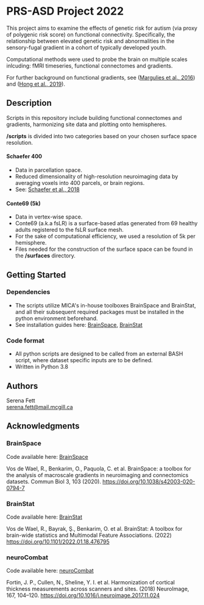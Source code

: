 # PRS-ASD Project 2022

This project aims to examine the effects of genetic risk for autism (via proxy of polygenic risk score) on functional connectivity. Specifically, the relationship between elevated genetic risk and abnormalities in the sensory-fugal gradient in a cohort of typically developed youth. 

Computational methods were used to probe the brain on multiple scales inlcuding: fMRI timeseries, functional connectomes and gradients. 

For further background on functional gradients, see ([Margulies et al., 2016](https://www.pnas.org/doi/10.1073/pnas.1608282113)) and ([Hong et al., 2019](https://rdcu.be/c0z9K)). 

## Description

Scripts in this repository include building functional connectomes and gradients, harmonizing site data and plotting onto hemispheres. 

**/scripts** is divided into two categories based on your chosen surface space resolution. 

#### Schaefer 400
* Data in parcellation space.
* Reduced dimensionality of high-resolution neuroimaging data by averaging voxels into 400 parcels, or brain regions. 
* See: [Schaefer et al., 2018](https://pubmed.ncbi.nlm.nih.gov/28981612/)

#### Conte69 (5k)

* Data in vertex-wise space.
* Conte69 (a.k.a fsLR) is a surface-based atlas generated from 69 healthy adults registered to the fsLR surface mesh. 
* For the sake of computational efficiency, we used a resolution of 5k per hemisphere. 
* Files needed for the construction of the surface space can be found in the **/surfaces** directory. 


## Getting Started

### Dependencies

* The scripts utilize MICA's in-house toolboxes BrainSpace and BrainStat, and all their subsequent required packages must be installed in the python environment beforehand. 
* See installation guides here: [BrainSpace](https://brainspace.readthedocs.io/en/latest/pages/install.html#python-installation), [BrainStat]( https://brainstat.readthedocs.io/en/master/generic/install.html#python-installation)

### Code format

* All python scripts are designed to be called from an external BASH script, where dataset specific inputs are to be defined. 
* Written in Python 3.8

## Authors

Serena Fett   
[serena.fett@mail.mcgill.ca](serena.fett@mail.mcgill.ca)

## Acknowledgments

### BrainSpace

Code available here: [BrainSpace ](https://github.com/MICA-MNI/BrainSpace)

Vos de Wael, R., Benkarim, O., Paquola, C. et al. BrainSpace: a toolbox for the analysis of macroscale gradients in neuroimaging and connectomics datasets. Commun Biol 3, 103 (2020). https://doi.org/10.1038/s42003-020-0794-7

### BrainStat

Code available here:  [BrainStat ](https://github.com/MICA-MNI/BrainStat)

Vos de Wael, R., Bayrak, Ş., Benkarim, O. et al. BrainStat: A toolbox for brain-wide statistics and Multimodal Feature Associations. (2022) https://doi.org/10.1101/2022.01.18.476795 

### neuroCombat 

Code available here: [neuroCombat](https://github.com/Jfortin1/neuroCombat)

Fortin, J. P., Cullen, N., Sheline, Y. I. et al. Harmonization of cortical thickness measurements across scanners and sites. (2018) NeuroImage, 167, 104–120. https://doi.org/10.1016/j.neuroimage.2017.11.024



